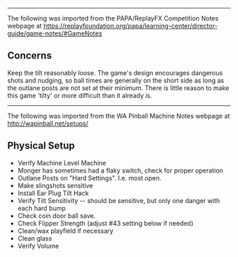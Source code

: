 ***
The following was imported from the PAPA/ReplayFX Competition Notes webpage at https://replayfoundation.org/papa/learning-center/director-guide/game-notes/#GameNotes
## Concerns
            
Keep the tilt reasonably loose. The game's design encourages dangerous shots and nudging, so ball times are generally on the short side as long as the outlane posts are not set at their minimum. There is little reason to make this game 'tilty' or more difficult than it already is.
***
The following was imported from the WA Pinball Machine Notes webpage at http://wapinball.net/setups/
## Physical Setup
-   Verify Machine Level Machine
-   Monger has sometimes had a flaky switch, check for proper operation
-   Outlane Posts on "Hard Settings". I.e. most open.
-   Make slingshots sensitive
-   Install Ear Plug Tilt Hack
-   Verify Tilt Sensitivity -- should be sensitive, but only one danger with each hard bump
-   Check coin door ball save.
-   Check Flipper Strength (adjust #43 setting below if needed)
-   Clean/wax playfield if necessary
-   Clean glass
-   Verify Volume
